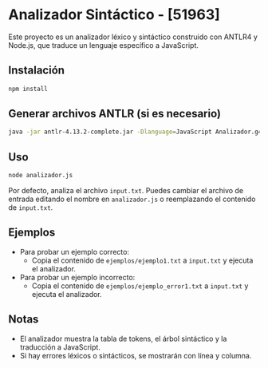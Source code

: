 # Analizador Sintáctico - [51963]

Este proyecto es un analizador léxico y sintáctico construido con ANTLR4 y Node.js, que traduce un lenguaje específico a JavaScript.

## Instalación

```bash
npm install
```

## Generar archivos ANTLR (si es necesario)

```bash
java -jar antlr-4.13.2-complete.jar -Dlanguage=JavaScript Analizador.g4
```

## Uso

```bash
node analizador.js
```

Por defecto, analiza el archivo `input.txt`. Puedes cambiar el archivo de entrada editando el nombre en `analizador.js` o reemplazando el contenido de `input.txt`.

## Ejemplos

- Para probar un ejemplo correcto:
  - Copia el contenido de `ejemplos/ejemplo1.txt` a `input.txt` y ejecuta el analizador.
- Para probar un ejemplo incorrecto:
  - Copia el contenido de `ejemplos/ejemplo_error1.txt` a `input.txt` y ejecuta el analizador.

## Notas

- El analizador muestra la tabla de tokens, el árbol sintáctico y la traducción a JavaScript.
- Si hay errores léxicos o sintácticos, se mostrarán con línea y columna. 
